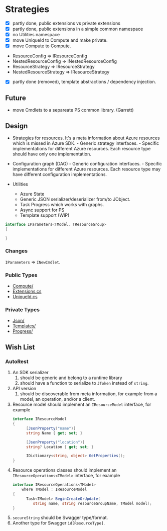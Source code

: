 ﻿# Strategies

- [X] partly done, public extensions vs private extensions
- [X] partly done, public extensions in a simple common namespace
- [X] no Utilities namespace
- [X] move UniqueId to Compute and make private.
- [X] move Compute to Compute.
- ResourceConfig => IResourceConfig
- NestedResourceConfig => INestedResourceConfig
- ResourceStrategy => IResourceStrategy
- NestedResourceStrategy => IResourceStrategy
- [X] partly done (removed), template abstractions / dependency injection.

## Future

- move Cmdlets to a separeate PS common library. (Garrett)

## Design

- Strategies for resources. It's a meta information about Azure resources which is missed in Azure SDK.
      - Generic strategy interfaces.
      - Specific implementations for different Azure resources. Each resource type should have only one implementation.
- Configuration graph (DAG)
      - Generic configuration interfaces.
      - Specific implementations for different Azure resources. Each resource type may have different configuration implementations.

- Utilities
  - Azure State
  - Generic JSON serializer/deserializer from/to JObject.
  - Task Progress which works with graphs.
  - Async support for PS
  - Template support (WIP)

```C#
interface IParameters<TModel, TResourceGroup>
{

}
```

### Changes

`IParameters` => `INewCmdlet`.

### Public Types

- [Compute/](Compute/)
- [Extensions.cs](Extensions.cs)
- [UniqueId.cs](UniqueId.cs)

### Private Types

- [Json/](Json/)
- [Templates/](Templates/)
- [Progress/](Progress/)

## Wish List

### AutoRest

1. An SDK serializer
   1. should be generic and belong to a runtime library
   1. should have a function to serialize to `JToken` instead of `string`.
1. API version
   1. should be discoverable from meta information, for example from a model, an operation, and/or
      a client.
1. Resource model should implement an `IResourceModel` interface, for example
   ```cs
   interface IResourceModel
   {
         [JsonProperty("name")]
         string Name { get; set; }

         [JsonProperty("location")]
         string? Location { get; set; }

         IDictionary<string, object> GetProperties();
   }
   ```
1. Resource operations classes should implement an `IResourceOperations<TModel>` interface, for example
   ```cs
   interface IResourceOperations<TModel>
       where TModel : IResourceModel
   {
         Task<TModel> BeginCreateOrUpdate(
            string name, string resourceGroupName, TModel model);
   }
   ```
1. `secureString` should be Swagger type/format.
1. Another type for Swagger `id[ResourceType]`.
